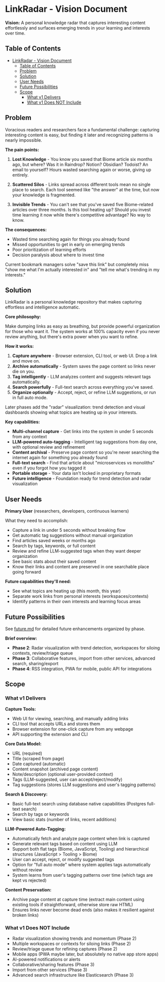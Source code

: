 # LinkRadar - Vision Document

**Vision:** A personal knowledge radar that captures interesting content effortlessly and surfaces emerging trends in your learning and interests over time.

## Table of Contents

- [LinkRadar - Vision Document](#linkradar---vision-document)
  - [Table of Contents](#table-of-contents)
  - [Problem](#problem)
  - [Solution](#solution)
  - [User Needs](#user-needs)
  - [Future Possibilities](#future-possibilities)
  - [Scope](#scope)
    - [What v1 Delivers](#what-v1-delivers)
    - [What v1 Does NOT Include](#what-v1-does-not-include)

## Problem

Voracious readers and researchers face a fundamental challenge: capturing interesting content is easy, but finding it later and recognizing patterns is nearly impossible.

**The pain points:**

1. **Lost Knowledge** - You know you saved that Biome article six months ago, but where? Was it in Raindrop? Notion? Obsidian? Todoist? An email to yourself? Hours wasted searching again or worse, giving up entirely.

2. **Scattered Silos** - Links spread across different tools mean no single place to search. Each tool seemed like "the answer" at the time, but now your knowledge is fragmented.

3. **Invisible Trends** - You can't see that you've saved five Biome-related articles over three months. Is this tool heating up? Should you invest time learning it now while there's competitive advantage? No way to know.

**The consequences:**

- Wasted time searching again for things you already found
- Missed opportunities to get in early on emerging trends
- Poor prioritization of learning efforts
- Decision paralysis about where to invest time

Current bookmark managers solve "save this link" but completely miss "show me what I'm actually interested in" and "tell me what's trending in my interests."

## Solution

LinkRadar is a personal knowledge repository that makes capturing effortless and intelligence automatic.

**Core philosophy:** 

Make dumping links as easy as breathing, but provide powerful organization for those who want it. The system works at 100% capacity even if you never review anything, but there's extra power when you want to refine.

**How it works:**

1. **Capture anywhere** - Browser extension, CLI tool, or web UI. Drop a link and move on.
2. **Archive automatically** - System saves the page content so links never die on you.
3. **Tag intelligently** - LLM analyzes content and suggests relevant tags automatically.
4. **Search powerfully** - Full-text search across everything you've saved.
5. **Organize optionally** - Accept, reject, or refine LLM suggestions, or run in full auto mode.

Later phases add the "radar" visualization: trend detection and visual dashboards showing what topics are heating up in your interests.

**Key capabilities:**

- **Multi-channel capture** - Get links into the system in under 5 seconds from any context
- **LLM-powered auto-tagging** - Intelligent tag suggestions from day one, with optional review and refinement
- **Content archival** - Preserve page content so you're never searching the internet again for something you already found
- **Full-text search** - Find that article about "microservices vs monoliths" even if you forgot how you tagged it
- **Portable storage** - Your data isn't locked in proprietary formats
- **Future intelligence** - Foundation ready for trend detection and radar visualization

## User Needs

**Primary User** (researchers, developers, continuous learners)

What they need to accomplish:
- Capture a link in under 5 seconds without breaking flow
- Get automatic tag suggestions without manual organization
- Find articles saved weeks or months ago
- Search by tags, keywords, or full content
- Review and refine LLM-suggested tags when they want deeper organization
- See basic stats about their saved content
- Know their links and content are preserved in one searchable place going forward

**Future capabilities they'll need:**
- See what topics are heating up (this month, this year)
- Separate work links from personal interests (workspaces/contexts)
- Identify patterns in their own interests and learning focus areas

## Future Possibilities

See [future.md](future.md) for detailed future enhancements organized by phase.

**Brief overview:**

- **Phase 2**: Radar visualization with trend detection, workspaces for siloing contexts, review/triage queue
- **Phase 3**: Collaborative features, import from other services, advanced search, sharing/export
- **Phase 4**: RSS integration, PWA for mobile, public API for integrations

## Scope

### What v1 Delivers

**Capture Tools:**
- Web UI for viewing, searching, and manually adding links
- CLI tool that accepts URLs and stores them
- Browser extension for one-click capture from any webpage
- API supporting the extension and CLI

**Core Data Model:**
- URL (required)
- Title (scraped from page)
- Date captured (automatic)
- Content snapshot (archived page content)
- Note/description (optional user-provided context)
- Tags (LLM-suggested, user can accept/reject/modify)
- Tag suggestions (stores LLM suggestions and user's tagging patterns)

**Search & Discovery:**
- Basic full-text search using database native capabilities (Postgres full-text search)
- Search by tags or keywords
- View basic stats (number of links, recent additions)

**LLM-Powered Auto-Tagging:**
- Automatically fetch and analyze page content when link is captured
- Generate relevant tags based on content using LLM
- Support both flat tags (Biome, JavaScript, Tooling) and hierarchical structures (JavaScript > Tooling > Biome)
- User can accept, reject, or modify suggested tags
- Option for "full auto mode" where system applies tags automatically without review
- System learns from user's tagging patterns over time (which tags are kept vs rejected)

**Content Preservation:**
- Archive page content at capture time (extract main content using existing tools if straightforward, otherwise store raw HTML)
- Ensures links never become dead ends (also makes it resilient against broken links)

### What v1 Does NOT Include

- Radar visualization showing trends and momentum (Phase 2)
- Multiple workspaces or contexts for siloing links (Phase 2)
- Review/triage queue for refining captures (Phase 2)
- Mobile apps (PWA maybe later, but absolutely no native app store apps)
- AI-powered notifications or alerts
- Collaborative/sharing features (Phase 3)
- Import from other services (Phase 3)
- Advanced search infrastructure like Elasticsearch (Phase 3)

